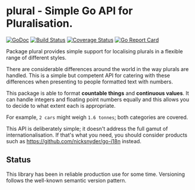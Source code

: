 # plural - Simple Go API for Pluralisation.

[![GoDoc](https://img.shields.io/badge/api-Godoc-blue.svg?style=flat-square)](https://godoc.org/github.com/rickb777/plural)
[![Build Status](https://travis-ci.org/rickb777/plural.svg?branch=master)](https://travis-ci.org/rickb777/plural)
[![Coverage Status](https://coveralls.io/repos/github/rickb777/plural/badge.svg?branch=master&service=github)](https://coveralls.io/github/rickb777/plural?branch=master)
[![Go Report Card](https://goreportcard.com/badge/github.com/rickb777/plural)](https://goreportcard.com/report/github.com/rickb777/plural)

Package plural provides simple support for localising plurals in a flexible range of different styles.

There are considerable differences around the world in the way plurals are handled. This is a simple
but competent API for catering with these differences when presenting to people formatted text with numbers.

This package is able to format **countable things** and **continuous values**. It can handle integers
and floating point numbers equally and this allows you to decide to what extent each is appropriate.

For example, `2 cars` might weigh `1.6 tonnes`; both categories are covered.

This API is deliberately simple; it doesn't address the full gamut of internationalisation. If that's
what you need, you should consider products such as https://github.com/nicksnyder/go-i18n instead.

## Status

This library has been in reliable production use for some time. Versioning follows the well-known semantic version pattern.
